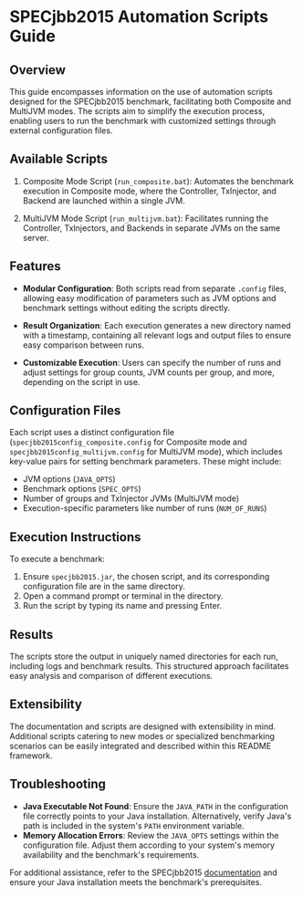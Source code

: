 # SPECjbb2015 Automation Scripts Guide

## Overview

This guide encompasses information on the use of automation scripts designed for the SPECjbb2015 benchmark, facilitating both Composite and MultiJVM modes. The scripts aim to simplify the execution process, enabling users to run the benchmark with customized settings through external configuration files.

## Available Scripts

1. Composite Mode Script (`run_composite.bat`): Automates the benchmark execution in Composite mode, where the Controller, TxInjector, and Backend are launched within a single JVM.

2. MultiJVM Mode Script (`run_multijvm.bat`): Facilitates running the Controller, TxInjectors, and Backends in separate JVMs on the same server.

## Features

- **Modular Configuration**: Both scripts read from separate `.config` files, allowing easy modification of parameters such as JVM options and benchmark settings without editing the scripts directly.
  
- **Result Organization**: Each execution generates a new directory named with a timestamp, containing all relevant logs and output files to ensure easy comparison between runs.
  
- **Customizable Execution**: Users can specify the number of runs and adjust settings for group counts, JVM counts per group, and more, depending on the script in use.

## Configuration Files

Each script uses a distinct configuration file (`specjbb2015config_composite.config` for Composite mode and `specjbb2015config_multijvm.config` for MultiJVM mode), which includes key-value pairs for setting benchmark parameters. These might include:

- JVM options (`JAVA_OPTS`)
- Benchmark options (`SPEC_OPTS`)
- Number of groups and TxInjector JVMs (MultiJVM mode)
- Execution-specific parameters like number of runs (`NUM_OF_RUNS`)

## Execution Instructions

To execute a benchmark:

1. Ensure `specjbb2015.jar`, the chosen script, and its corresponding configuration file are in the same directory.
2. Open a command prompt or terminal in the directory.
3. Run the script by typing its name and pressing Enter.

## Results

The scripts store the output in uniquely named directories for each run, including logs and benchmark results. This structured approach facilitates easy analysis and comparison of different executions.

## Extensibility

The documentation and scripts are designed with extensibility in mind. Additional scripts catering to new modes or specialized benchmarking scenarios can be easily integrated and described within this README framework.

## Troubleshooting

- **Java Executable Not Found**: Ensure the `JAVA_PATH` in the configuration file correctly points to your Java installation. Alternatively, verify Java's path is included in the system's `PATH` environment variable.
- **Memory Allocation Errors**: Review the `JAVA_OPTS` settings within the configuration file. Adjust them according to your system's memory availability and the benchmark's requirements.

For additional assistance, refer to the SPECjbb2015 [documentation](https://spec.org/jbb2015/) and ensure your Java installation meets the benchmark's prerequisites.
